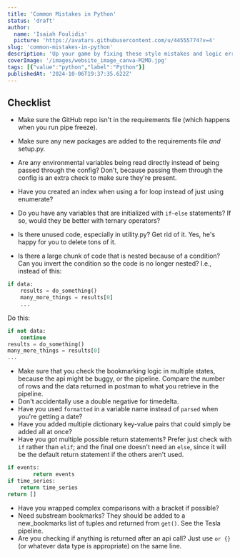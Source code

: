 ```yaml
---
title: 'Common Mistakes in Python'
status: 'draft'
author:
  name: 'Isaiah Foulidis'
  picture: 'https://avatars.githubusercontent.com/u/44555774?v=4'
slug: 'common-mistakes-in-python'
description: 'Up your game by fixing these style mistakes and logic errors.'
coverImage: '/images/website_image_canva-M2MD.jpg'
tags: [{"value":"python","label":"Python"}]
publishedAt: '2024-10-06T19:37:35.622Z'
---
```


## Checklist

- Make sure the GitHub repo isn't in the requirements file (which happens when you run pipe freeze).


- Make sure any new packages are added to the requirements file *and* setup.py.
- Are any environmental variables being read directly instead of being passed through the config? Don't, because passing them through the config is an extra check to make sure they're present.
- Have you created an index when using a for loop instead of just using enumerate?
- Do you have any variables that are initialized with `if–else` statements? If so, would they be better with ternary operators?
- Is there unused code, especially in utility.py? Get rid of it. Yes, he's happy for you to delete tons of it.
- Is there a large chunk of code that is nested because of a condition? Can you invert the condition so the code is no longer nested? I.e., instead of this:

```python
if data:
	results = do_something()
	many_more_things = results[0]
	...
```

Do this:

```python
if not data:
	continue
results = do_something()
many_more_things = results[0]
...
```

- Make sure that you check the bookmarking logic in multiple states, because the api might be buggy, or the pipeline. Compare the number of rows and the data returned in postman to what you retrieve in the pipeline.
- Don't accidentally use a double negative for timedelta.
- Have you used `formatted` in a variable name instead of `parsed` when you're getting a date?
- Have you added multiple dictionary key-value pairs that could simply be added all at once?
- Have you got multiple possible return statements? Prefer just check with `if` rather than `elif`; and the final one doesn't need an `else`, since it will be the default return statement if the others aren't used.

```python
if events:
        return events
if time_series:
    return time_series
return []
```

- Have you wrapped complex comparisons with a bracket if possible?
- Need substream bookmarks? They should be added to a new_bookmarks list of tuples and returned from `get()`. See the Tesla pipeline.
- Are you checking if anything is returned after an api call? Just use `or {}` (or whatever data type is appropriate) on the same line.

 